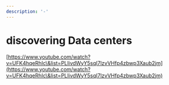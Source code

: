 ```yaml
---
description: '-'
---
```


# discovering Data centers

[https://www.youtube.com/watch?v=UFK4hqeRhIc\&list=PLIivdWyY5sqI7lzvVHfp4zbwp3Xaub2jm](https://www.youtube.com/watch?v=UFK4hqeRhIc\&list=PLIivdWyY5sqI7lzvVHfp4zbwp3Xaub2jm)
